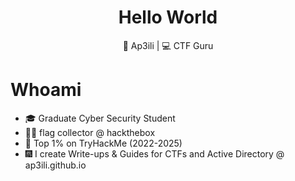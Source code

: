 <div align="center">
  <h1>Hello World</h1>
</div>

<div align="center">
  <p> 🐲 Ap3ili &#124; 💻 CTF Guru </p>
</div>

# Whoami
- 🎓 Graduate Cyber Security Student 
- 🏴‍☠️ flag collector @ hackthebox
- 🚀 Top 1% on TryHackMe (2022-2025)
- 🎆 I create Write-ups & Guides for CTFs and Active Directory @ ap3ili.github.io
